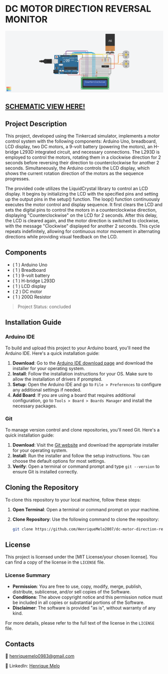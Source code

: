 # DC MOTOR DIRECTION REVERSAL MONITOR

![Project Preview](assets/preview.png)

## [SCHEMATIC VIEW HERE!](assets/schematic.pdf)

## Project Description

This project, developed using the Tinkercad simulator, implements a motor control system with the following components: Arduino Uno, breadboard, LCD display, two DC motors, a 9-volt battery (powering the motors), an H-bridge L293D integrated circuit, and necessary connections. The L293D is employed to control the motors, rotating them in a clockwise direction for 2 seconds before reversing their direction to counterclockwise for another 2 seconds. Simultaneously, the Arduino controls the LCD display, which shows the current rotation direction of the motors as the sequence progresses.

The provided code utilizes the LiquidCrystal library to control an LCD display. It begins by initializing the LCD with the specified pins and setting up the output pins in the setup() function. The loop() function continuously executes the motor control and display sequence. It first clears the LCD and sets the digital pins to control the motors in a counterclockwise direction, displaying "Counterclockwise" on the LCD for 2 seconds. After this delay, the LCD is cleared again, and the motor direction is switched to clockwise, with the message "Clockwise" displayed for another 2 seconds. This cycle repeats indefinitely, allowing for continuous motor movement in alternating directions while providing visual feedback on the LCD.

## Components

- ( 1 ) Arduino Uno
- ( 1 ) Breadboard
- ( 1 ) 9-volt battery
- ( 1 ) H-bridge L293D
- ( 1 ) LCD display
- ( 2 ) DC motor
- ( 1 ) 200Ω Resistor

> Project Status: concluded


## Installation Guide

### Arduino IDE

To build and upload this project to your Arduino board, you'll need the Arduino IDE. Here's a quick installation guide:

1. **Download**: Go to the [Arduino IDE download page](https://www.arduino.cc/en/software) and download the installer for your operating system.
2. **Install**: Follow the installation instructions for your OS. Make sure to allow the installation of drivers if prompted.
3. **Setup**: Open the Arduino IDE and go to `File > Preferences` to configure any additional settings if needed.
4. **Add Board**: If you are using a board that requires additional configuration, go to `Tools > Board > Boards Manager` and install the necessary packages.

### Git

To manage version control and clone repositories, you'll need Git. Here's a quick installation guide:

1. **Download**: Visit the [Git website](https://git-scm.com/) and download the appropriate installer for your operating system.
2. **Install**: Run the installer and follow the setup instructions. You can choose the default options for most settings.
3. **Verify**: Open a terminal or command prompt and type `git --version` to ensure Git is installed correctly.

## Cloning the Repository

To clone this repository to your local machine, follow these steps:

1. **Open Terminal**: Open a terminal or command prompt on your machine.
2. **Clone Repository**: Use the following command to clone the repository:

   ```bash
   git clone https://github.com/HenriqueMelo2007/dc-motor-direction-reversal-monitor.git


## License

This project is licensed under the [MIT License/your chosen license]. You can find a copy of the license in the `LICENSE` file. 

### License Summary

- **Permission**: You are free to use, copy, modify, merge, publish, distribute, sublicense, and/or sell copies of the Software.
- **Conditions**: The above copyright notice and this permission notice must be included in all copies or substantial portions of the Software.
- **Disclaimer**: The software is provided "as is", without warranty of any kind. 

For more details, please refer to the full text of the license in the `LICENSE` file.   

## Contacts

📧 henriquemelo0983@gmail.com

💼 LinkedIn: [Henrique Melo](https://www.linkedin.com/in/henrique-de-oliveira-melo-933a41203/)